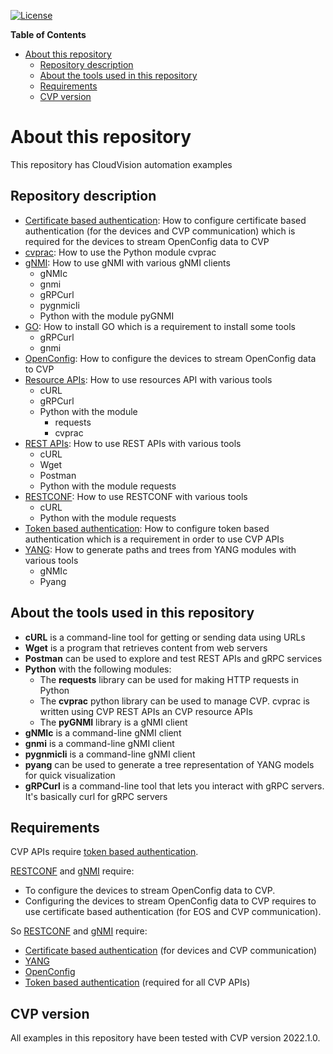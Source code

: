 [![License](https://img.shields.io/badge/license-Apache%202.0-brightgreen.svg)](https://github.com/ksator/cloudvision-automation/blob/master/LICENSE)

**Table of Contents**

- [About this repository](#about-this-repository)
  - [Repository description](#repository-description)
  - [About the tools used in this repository](#about-the-tools-used-in-this-repository)
  - [Requirements](#requirements)
  - [CVP version](#cvp-version)

# About this repository

This repository has CloudVision automation examples

## Repository description

- [Certificate based authentication](Certificate%20based%20authentication): How to configure certificate based authentication (for the devices and CVP communication) which is required for the devices to stream OpenConfig data to CVP
- [cvprac](cvprac/): How to use the Python module cvprac
- [gNMI](gNMI/): How to use gNMI with various gNMI clients
  - gNMIc
  - gnmi
  - gRPCurl
  - pygnmicli
  - Python with the module pyGNMI
- [GO](GO.md): How to install GO which is a requirement to install some tools
  - gRPCurl
  - gnmi
- [OpenConfig](OpenConfig/): How to configure the devices to stream OpenConfig data to CVP
- [Resource APIs](Resource%20APIs/): How to use resources API with various tools
  - cURL
  - gRPCurl
  - Python with the module
    - requests
    - cvprac
- [REST APIs](REST%20APIs/): How to use REST APIs with various tools
  - cURL
  - Wget
  - Postman
  - Python with the module requests
- [RESTCONF](RESTCONF/): How to use RESTCONF with various tools
  - cURL
  - Python with the module requests
- [Token based authentication](Token%20based%20authentication/): How to configure token based authentication which is a requirement in order to use CVP APIs
- [YANG](YANG/): How to generate paths and trees from YANG modules with various tools
  - gNMIc
  - Pyang

## About the tools used in this repository

- **cURL** is a command-line tool for getting or sending data using URLs
- **Wget** is a program that retrieves content from web servers
- **Postman** can be used to explore and test REST APIs and gRPC services
- **Python** with the following modules:
  - The **requests** library can be used for making HTTP requests in Python
  - The **cvprac** python library can be used to manage CVP. cvprac is written using CVP REST APIs an CVP resource APIs
  - The **pyGNMI** library is a gNMI client
- **gNMIc** is a command-line gNMI client
- **gnmi** is a command-line gNMI client
- **pygnmicli** is a command-line gNMI client
- **pyang** can be used to generate a tree representation of YANG models for quick visualization
- **gRPCurl** is a command-line tool that lets you interact with gRPC servers. It's basically curl for gRPC servers  

## Requirements

CVP APIs require [token based authentication](Token%20based%20authentication).  

[RESTCONF](RESTCONF) and [gNMI](gNMI) require:

- To configure the devices to stream OpenConfig data to CVP.
- Configuring the devices to stream OpenConfig data to CVP requires to use certificate based authentication (for EOS and CVP communication).
  
So [RESTCONF](RESTCONF) and [gNMI](gNMI) require:

- [Certificate based authentication](Certificate%20based%20authentication/) (for devices and CVP communication)
- [YANG](YANG)
- [OpenConfig](OpenConfig)
- [Token based authentication](Token%20based%20authentication) (required for all CVP APIs)

## CVP version

All examples in this repository have been tested with CVP version 2022.1.0.
